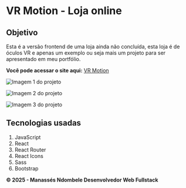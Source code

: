 # VR Motion - Loja online

## Objetivo
Esta é a versão frontend de uma loja ainda não concluída, esta loja é de óculos VR e apenas um exemplo ou seja mais um projeto para ser apresentado em meu portfólio.

**Você pode acessar o site aqui:** [VR Motion](https://vr-motion.vercel.app/)

![Imagem 1 do projeto](https://media.giphy.com/media/3rVBk3JLzakIeZ3yfm/giphy.gif)

![Imagem 2 do projeto](https://media.giphy.com/media/MuFgpAZSixPt4oSJXr/giphy.gif)

![Imagem 3 do projeto](https://media.giphy.com/media/WEniS9Sqo06kZUnYBG/giphy.gif)

## Tecnologias usadas
1. JavaScript
2. React
3. React Router
4. React Icons
5. Sass
6. Bootstrap

__&copy; 2025 - Manassés Ndombele Desenvolvedor Web Fullstack__
